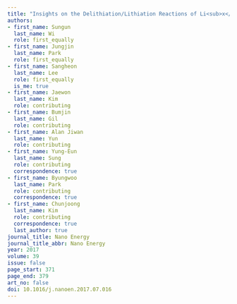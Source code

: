 ```yaml
---
title: "Insights on the Delithiation/Lithiation Reactions of Li<sub>x</sub>Mn<sub>0.8</sub>Fe<sub>0.2</sub>PO<sub>4</sub> Mesocrystals in Li<sup>+</sup> Batteries by <i>in situ</i> Techniques"
authors:
- first_name: Sungun
  last_name: Wi
  role: first_equally
- first_name: Jungjin
  last_name: Park
  role: first_equally
- first_name: Sangheon
  last_name: Lee
  role: first_equally
  is_me: true
- first_name: Jaewon
  last_name: Kim
  role: contributing
- first_name: Bumjin
  last_name: Gil
  role: contributing
- first_name: Alan Jiwan
  last_name: Yun
  role: contributing
- first_name: Yung-Eun
  last_name: Sung
  role: contributing
  correspondence: true
- first_name: Byungwoo
  last_name: Park
  role: contributing
  correspondence: true
- first_name: Chunjoong
  last_name: Kim
  role: contributing
  correspondence: true
  last_author: true
journal_title: Nano Energy
journal_title_abbr: Nano Energy
year: 2017
volume: 39
issue: false
page_start: 371
page_end: 379
art_no: false
doi: 10.1016/j.nanoen.2017.07.016
---
```


